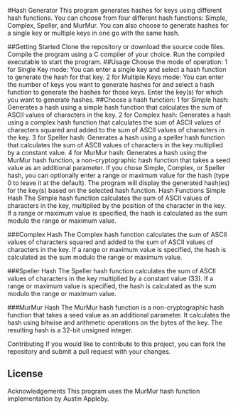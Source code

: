 #Hash Generator
This program generates hashes for keys using different hash functions. You can choose from four different hash functions: Simple, Complex, Speller, and MurMur. You can also choose to generate hashes for a single key or multiple keys in one go with the same hash.

##Getting Started
Clone the repository or download the source code files.
Compile the program using a C compiler of your choice.
Run the compiled executable to start the program.
##Usage
Choose the mode of operation:
1 for Single Key mode: You can enter a single key and select a hash function to generate the hash for that key.
2 for Multiple Keys mode: You can enter the number of keys you want to generate hashes for and select a hash function to generate the hashes for those keys.
Enter the key(s) for which you want to generate hashes.
##Choose a hash function:
1 for Simple hash: Generates a hash using a simple hash function that calculates the sum of ASCII values of characters in the key.
2 for Complex hash: Generates a hash using a complex hash function that calculates the sum of ASCII values of characters squared and added to the sum of ASCII values of characters in the key.
3 for Speller hash: Generates a hash using a speller hash function that calculates the sum of ASCII values of characters in the key multiplied by a constant value.
4 for MurMur hash: Generates a hash using the MurMur hash function, a non-cryptographic hash function that takes a seed value as an additional parameter.
If you chose Simple, Complex, or Speller hash, you can optionally enter a range or maximum value for the hash (type 0 to leave it at the default).
The program will display the generated hash(es) for the key(s) based on the selected hash function.
Hash Functions
Simple Hash
The Simple hash function calculates the sum of ASCII values of characters in the key, multiplied by the position of the character in the key. If a range or maximum value is specified, the hash is calculated as the sum modulo the range or maximum value.

###Complex Hash
The Complex hash function calculates the sum of ASCII values of characters squared and added to the sum of ASCII values of characters in the key. If a range or maximum value is specified, the hash is calculated as the sum modulo the range or maximum value.

###Speller Hash
The Speller hash function calculates the sum of ASCII values of characters in the key multiplied by a constant value (33). If a range or maximum value is specified, the hash is calculated as the sum modulo the range or maximum value.

###MurMur Hash
The MurMur hash function is a non-cryptographic hash function that takes a seed value as an additional parameter. It calculates the hash using bitwise and arithmetic operations on the bytes of the key. The resulting hash is a 32-bit unsigned integer.

Contributing
If you would like to contribute to this project, you can fork the repository and submit a pull request with your changes.

License
-

Acknowledgements
This program uses the MurMur hash function implementation by Austin Appleby.
